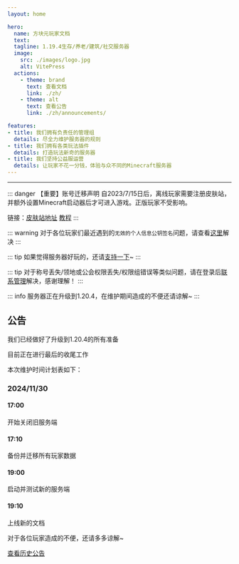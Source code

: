 ```yaml
---
layout: home

hero:
  name: 方块元玩家文档
  text:
  tagline: 1.19.4生存/养老/建筑/社交服务器
  image:
    src: ./images/logo.jpg
    alt: VitePress
  actions:
    - theme: brand
      text: 查看文档
      link: ./zh/
    - theme: alt
      text: 查看公告
      link: ./zh/announcements/

features:
- title: 我们拥有负责任的管理组
  details: 尽全力维护服务器的规则
- title: 我们拥有各类玩法插件
  details: 打造玩法新奇的服务器
- title: 我们坚持公益服运营
  details: 让玩家不花一分钱，体验与众不同的Minecraft服务器
---
```


---

::: danger 【重要】账号迁移声明
自2023/7/15日后，离线玩家需要注册皮肤站，并额外设置Minecraft启动器后才可进入游戏。正版玩家不受影响。

链接：[皮肤站地址](https://skin.bytemetasg.top/) [教程](./zh/#注册皮肤站)
:::

::: warning
对于各位玩家们最近遇到的`无效的个人信息公钥签名`问题，请查看[这里](./zh/questions/login.md#无效的个人信息公钥签名)解决
:::

::: tip
如果觉得服务器好玩的，还请[支持一下](./zh/sponsor/)~
:::

::: tip
对于称号丢失/领地或公会权限丢失/权限组错误等类似问题，请在登录后[联系管理](./zh/contact/)解决，感谢理解！
:::

::: info
服务器正在升级到1.20.4，在维护期间造成的不便还请谅解~
:::

## 公告

我们已经做好了升级到1.20.4的所有准备

目前正在进行最后的收尾工作

本次维护时间计划表如下：

### 2024/11/30

#### 17:00

开始关闭旧服务端

#### 17:10

备份并迁移所有玩家数据

#### 19:00

启动并测试新的服务端

#### 19:10

上线新的文档

对于各位玩家造成的不便，还请多多谅解~

[查看历史公告](./zh/announcements/)

